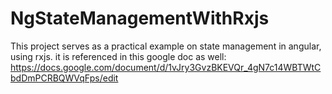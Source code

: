 # NgStateManagementWithRxjs

This project serves as a practical example on state management in angular, using rxjs.
it is referenced in this google doc as well:
https://docs.google.com/document/d/1vJry3GvzBKEVQr_4gN7c14WBTWtCbdDmPCRBQWVqFps/edit
